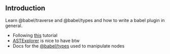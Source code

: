 ## Introduction

Learn @babel/traverse and @babel/types and how to write a babel plugin in
general.

- Following [this](https://www.sitepoint.com/understanding-asts-building-babel-plugin/) tutorial
- [ASTExplorer](https://astexplorer.net) is nice to have btw
- Docs for the [@babel/types](https://babeljs.io/docs/en/next/babel-types.html) used to manipulate nodes
